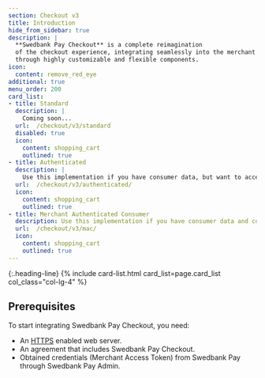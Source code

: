 ```yaml
---
section: Checkout v3
title: Introduction
hide_from_sidebar: true
description: |
  **Swedbank Pay Checkout** is a complete reimagination
  of the checkout experience, integrating seamlessly into the merchant website
  through highly customizable and flexible components.
icon:
  content: remove_red_eye
additional: true
menu_order: 200
card_list:
- title: Standard
  description: |
    Coming soon...
  url:  /checkout/v3/standard
  disabled: true
  icon:
    content: shopping_cart
    outlined: true
- title: Authenticated
  description: |
    Use this implementation if you have consumer data, but want to access Swedbank Pay Checkout for an easier purchase flow.
  url:  /checkout/v3/authenticated/
  icon:
    content: shopping_cart
    outlined: true
- title: Merchant Authenticated Consumer
  description: Use this implementation if you have consumer data and consumer authentication on your site, but want to access Swedbank Pay Checkout for an easier purchase flow.
  url:  /checkout/v3/mac/
  icon:
    content: shopping_cart
    outlined: true
---
```


{:.heading-line}
{% include card-list.html card_list=page.card_list col_class="col-lg-4" %}

## Prerequisites

To start integrating Swedbank Pay Checkout, you need:

*   An [HTTPS][https] enabled web server.
*   An agreement that includes Swedbank Pay Checkout.
*   Obtained credentials (Merchant Access Token) from Swedbank Pay through
    Swedbank Pay Admin.

[https]: /introduction#connection-and-protocol
